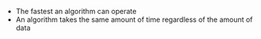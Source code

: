 - The fastest an algorithm can operate
- An algorithm takes the same amount of time regardless of the amount of data
